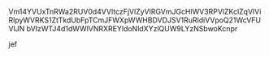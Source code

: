 Vm14YVUxTnRWa2RUV0d4VVltczFjVlZyVlRGVmJGcHlWV3RPVlZKclZqVlVi
RlpyWVRKS1ZtTkdUbFpTCmJFWXpWWHBDVDJSV1RuRldiVVpoQ21WcVFUVlJN
bVIzWTJ4d1dWWlVNRXREYldoNldXYzlQUW9LYzNSbwoKcnpr

jef